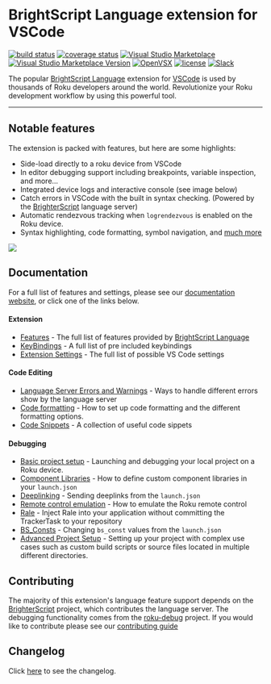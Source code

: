 # BrightScript Language extension for VSCode

[![build status](https://img.shields.io/github/workflow/status/rokucommunity/vscode-brightscript-language/build.svg?logo=github)](https://github.com/rokucommunity/vscode-brightscript-language/actions?query=workflow%3Abuild)
[![coverage status](https://img.shields.io/coveralls/github/rokucommunity/vscode-brightscript-language?logo=coveralls)](https://coveralls.io/github/rokucommunity/vscode-brightscript-language?branch=master)
[![Visual Studio Marketplace](https://vsmarketplacebadges.dev/installs-short/RokuCommunity.brightscript.svg?logo=visual-studio-code)](https://marketplace.visualstudio.com/items?itemName=RokuCommunity.brightscript)
[![Visual Studio Marketplace Version](https://img.shields.io/visual-studio-marketplace/v/RokuCommunity.brightscript.svg?logo=visual-studio-code&label=VSCode)](https://marketplace.visualstudio.com/items?itemName=RokuCommunity.brightscript)
[![OpenVSX](https://img.shields.io/open-vsx/v/RokuCommunity/brightscript.svg?label=OpenVSX)](https://open-vsx.org/extension/RokuCommunity/brightscript)
[![license](https://img.shields.io/github/license/rokucommunity/vscode-brightscript-language.svg)](LICENSE)
[![Slack](https://img.shields.io/badge/Slack-RokuCommunity-4A154B?logo=slack)](https://join.slack.com/t/rokudevelopers/shared_invite/zt-4vw7rg6v-NH46oY7hTktpRIBM_zGvwA)

The popular [BrightScript Language](https://marketplace.visualstudio.com/items?itemName=RokuCommunity.brightscript) extension for [VSCode](https://code.visualstudio.com/) is used by thousands of Roku developers around the world. Revolutionize your Roku development workflow by using this powerful tool.

<hr>

## Notable features
The extension is packed with features, but here are some highlights:
 - Side-load directly to a roku device from VSCode
 - In editor debugging support including breakpoints, variable inspection, and more...
 - Integrated device logs and interactive console (see image below)
 - Catch errors in VSCode with the built in syntax checking. (Powered by the [BrighterScript](https://github.com/rokucommunity/brighterscript) language server)
 - Automatic rendezvous tracking when `logrendezvous` is enabled on the Roku device.
 - Syntax highlighting, code formatting, symbol navigation, and [much more](https://rokucommunity.github.io/vscode-brightscript-language/features.html)

<img src="https://user-images.githubusercontent.com/2544493/78854455-5e08c880-79ef-11ea-8eb4-1f2d74230842.gif"/>

## Documentation
For a full list of features and settings, please see our [documentation website](https://rokucommunity.github.io/vscode-brightscript-language), or click one of the links below.

#### Extension
 - [Features](https://rokucommunity.github.io/vscode-brightscript-language/features.html) - The full list of features provided by [BrightScript Language](https://marketplace.visualstudio.com/items?itemName=RokuCommunity.brightscript)
 - [KeyBindings](https://rokucommunity.github.io/vscode-brightscript-language/keyboard-shortcuts.html) - A full list of pre included keybindings
 - [Extension Settings](https://rokucommunity.github.io/vscode-brightscript-language/extension-settings.html) - The full list of possible VS Code settings
#### Code Editing
 - [Language Server Errors and Warnings](https://rokucommunity.github.io/vscode-brightscript-language/Editing/error-handling.html) - Ways to handle different errors show by the language server
 - [Code formatting](https://rokucommunity.github.io/vscode-brightscript-language/Editing/code-formatting.html) - How to set up code formatting and the different formatting options.
 - [Code Snippets](https://rokucommunity.github.io/vscode-brightscript-language/Editing/snippets.html) - A collection of useful code sippets

#### Debugging
 - [Basic project setup](https://rokucommunity.github.io/vscode-brightscript-language/Debugging/index.html) - Launching and debugging your local project on a Roku device.
 - [Component Libraries](https://rokucommunity.github.io/vscode-brightscript-language/Debugging/component-libraries.html) - How to define custom component libraries in your `launch.json`
 - [Deeplinking](https://rokucommunity.github.io/vscode-brightscript-language/Debugging/deep-linking.html) - Sending deeplinks from the `launch.json`
 - [Remote control emulation](https://rokucommunity.github.io/vscode-brightscript-language/Debugging/remote-control-mode.html) - How to emulate the Roku remote control
 - [Rale](https://rokucommunity.github.io/vscode-brightscript-language/Debugging/rale.html) - Inject Rale into your application without committing the TrackerTask to your repository
 - [BS_Consts](https://rokucommunity.github.io/vscode-brightscript-language/Debugging/bs-const.html) - Changing `bs_const` values from the `launch.json`
 - [Advanced Project Setup](https://rokucommunity.github.io/vscode-brightscript-language/Debugging/advanced-project-setup.html) - Setting up your project with complex use cases such as custom build scripts or source files located in multiple different directories.
## Contributing

The majority of this extension's language feature support depends on the [BrighterScript](https://github.com/RokuCommunity/brighterscript) project, which contributes the language server. The debugging functionality comes from the [roku-debug](https://github.com/RokuCommunity/roku-debug) project. If you would like to contribute please see our [contributing guide](https://rokucommunity.github.io/vscode-brightscript-language/contributing.html)

## Changelog

Click [here](https://github.com/RokuCommunity/vscode-brightscript-language/blob/master/CHANGELOG.md) to see the changelog.
